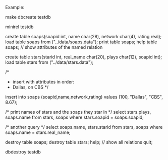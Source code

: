 Example:

make
dbcreate testdb

minirel testdb

create table soaps(soapid int, name char(28), network char(4), rating real);
load table soaps from ("../data/soaps.data");
print table soaps;
help table soaps; // show attributes of the named relation 

create table stars(starid int, real_name char(20), plays char(12), soapid int);
load table stars from ("../data/stars.data");

/*
 * insert with attributes in order:
 * Dallas, on CBS
 */

insert into soaps (soapid,name,network,rating) values (100, "Dallas", "CBS", 8.67);

/* print names of stars and the soaps they star in */
select stars.plays, soaps.name from stars, soaps where stars.soapid = soaps.soapid;

/* another query */
select soaps.name, stars.starid from stars, soaps  where soaps.name = stars.real_name;

destroy table soaps;
destroy table stars;
help; // show all relations
quit;

dbdestroy testdb
